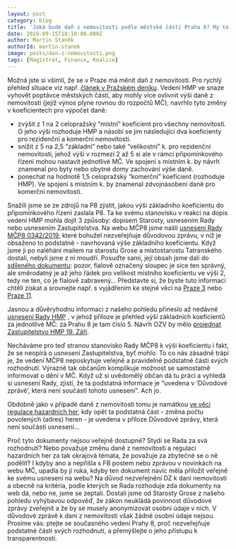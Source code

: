 ```yaml
---
layout: post
category: blog
title: 'Jaká bude daň z nemovitosti podle městské části Praha 8? My to víme!'
date: 2019-09-15T18:10:00.000Z
author: Martin Staněk
authorId: martin.stanek
image: posts/dan-z-nemovitosti.png
tags: [Magistrát, Finance, Koalice]
---
```



Možná jste si všimli, že se v Praze má měnit daň z nemovitosti. Pro rychlý přehled situace viz např. [článek v Pražském deníku](https://prazsky.denik.cz/podnikani/jaka-bude-dan-z-nemovitosti-praha-necha-rozhodnout-mestske-casti-20190602.html). Vedení HMP ve snaze vyhovět poptávce městských částí, aby mohly více ovlivnit výši daně z nemovitosti (jejíž výnos plyne rovnou do rozpočtů MČ), navrhlo tyto změny v koeficientech pro výpočet daně:

* zvýšit z 1 na 2 celopražský “místní” koeficient pro všechny nemovitosti. O jeho výši rozhoduje HMP a násobí se jim následující dva koeficienty pro rezidenční a komerční nemovitosti.
* snížit z 5 na 2,5 “základní” nebo také “velikostní” k. pro rezidenční nemovitosti, jehož výši v rozmezí 2 až 5 si ale v rámci připomínkového řízení mohou nastavit jednotlivé MČ. Ve spojení s místním k. by návrh znamenal pro byty nebo obytné domy zachování výše daně.
* ponechat na hodnotě 1,5 celopražský “komerční” koeficient (rozhoduje HMP). Ve spojení s místním k. by znamenal zdvojnásobení daně pro komerční nemovitosti.

Snažili jsme se ze zdrojů na P8 zjistit, jakou výši základního koeficientu do připomínkového řízení zaslala P8. Ta ke svému stanovisku v reakci na dopis vedení HMP mohla dojít 3 způsoby: dopisem Starosty, usnesením Rady nebo usnesením Zastupitelstva. 
Na webu MČP8 jsme našli 
[usnesení Rady MČP8 0342/2019](https://www.praha8.cz/appo/usn/676?usn=xGnrSkXS1pbxsh2tydx44rm0kRTA==), které bohužel nezveřejňuje důvodovou zprávu, v níž je obsaženo to podstatné - navrhovaná výše základního koeficientu. Když jsme ji po naléhání mailem na starostu Grose a místostarostu Tatranského dostali, nebyli jsme z ní moudří. Posuďte sami,  její obsah jsme dali do 
[sdíleného dokumentu](https://docs.google.com/document/d/1_YLFUQv72-uqw6AWmykdDZXYum6YhDXtUoPaIJEMd8U/edit?fbclid=IwAR2lF8MtWhchQd6gdbgUsn0T2m2B-uU_JhjJBIEy345xoNZLVDdtn2T6V_0):
pozor, fialově označený sloupec je sice ten správný, ale směrodatný je až jeho řádek pro velikost místního koeficientu ve výši 2, tedy ne ten, co je fialově zabravený… Představte si, že byste tuto informaci chtěli získat a srovnejte např. s vyjádřením ke stejné věci na 
[Praze 3](https://www.praha3.cz/getFile/case:show/id:886736)
nebo 
[Praze 11](https://www.praha11.cz/redakce/index.php?lanG=cs&slozka=7257&clanek=10096).

Jasnou a důvěryhodnu informaci z našeho pohledu přineslo až nedávné 
[usnesení Rady HMP](http://zastupitelstvo.praha.eu/ina/tedusndetail.aspx?par=024062121129124085075062139129124085072062136129124085072062133129124085072&id=577632)
, v jehož příloze je přehled výší základních koeficientů za jednotlivé MČ: za Prahu 8 je tam číslo 5. Návrh OZV by mělo 
[projednat Zastupitelstvo HMP 19. Září](http://www.praha.eu/public/54/f7/83/3022396_1026432_Navrh_programu_jednani_9._zasedani_Zastupitelstva_hl_m__Prahy_d....pdf).

Necháváme pro teď stranou stanovisko Rady MČP8 k výši koeficientu i fakt, že se neopírá o usnesení Zastupitelstva, byť mohlo. To co nás zásadně trápí je, že vedení MČP8 neposkytuje veřejně a pravidelně podstatné části svých rozhodnutí. Výrazně tak občanům komplikuje možnost se samostatně informovat o dění v MČ. Když už si uvědomělý občan dá tu práci a vyhledá si usnesení Rady, zjistí, že ta podstatná informace je “uvedena v ‘Důvodové zprávě’, která není součástí tohoto usnesení”. Ach jo.

Obdobně jako v případě daně z nemovitosti tomu je namátkou 
[ve věci regulace hazardních her](https://www.praha8.cz/appo/usn/676?usn=P3pbxpl4yI0zwYkYr9k3f2zECOGw==), 
kdy opět ta podstatná část - změna počtu povolených (adres) heren - je uvedena v příloze Důvodové zprávy, která není součástí usnesení…

Proč tyto dokumenty nejsou veřejně dostupné? Stydí se Rada za svá rozhodnutí? Nebo považuje změnu daně z nemovitosti a regulaci hazardních her za tak okrajová témata, že považuje za zbytečné se o ně podělit? I kdyby ano a nepřišla s FB postem nebo zprávou v novinkách na webu MČ, upadla by jí ruka, kdyby ten dokument navíc měla přiložit veřejně ke svému usnesení na webu? Na důvod nezveřejnění DZ k dani nemovitosti a obecně na kritéria, podle kterých se Rada rozhoduje zda dokumenty na web dá, nebo ne, jsme se zeptali. Dostali jsme od Starosty Grose z našeho pohledu vyhýbavou odpověď, že zákon neukládá povinnost důvodové zprávy zveřejnit a že by se musely anonymizovat osobní údaje v nich. V důvodové zprávě k dani z nemovitosti však žádné osobní údaje nejsou. Prosíme vás: ptejte se současného vedení Prahy 8, proč nezveřejňuje podstatné části svých rozhodnutí, a přemýšlejte o jeho přístupu k transparentnosti.


